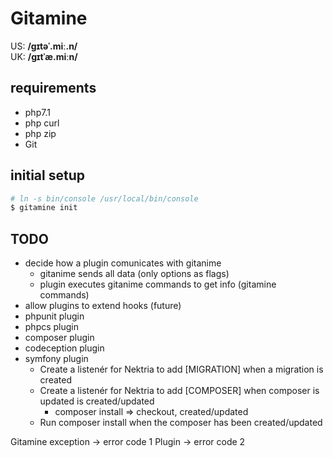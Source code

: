 # Gitamine 

US: **/ɡɪtəˈ.miː.n/** \
UK: **/ɡɪtˈæ.miːn/**

## requirements

* php7.1
* php curl
* php zip
* Git

## initial setup

```bash
# ln -s bin/console /usr/local/bin/console
$ gitamine init
```

## TODO

- decide how a plugin comunicates with gitanime 
    * gitanime sends all data (only options as flags)
    * plugin executes gitanime commands to get info (gitamine commands)
- allow plugins to extend hooks (future)
- phpunit plugin
- phpcs plugin
- composer plugin
- codeception plugin
- symfony plugin
    * Create a listenér for Nektria to add [MIGRATION] when a migration is created
    * Create a listenér for Nektria to add [COMPOSER] when composer is updated is created/updated
        * composer install => checkout, created/updated
    * Run composer install when the composer has been created/updated

Gitamine exception -> error code 1
Plugin             -> error code 2
